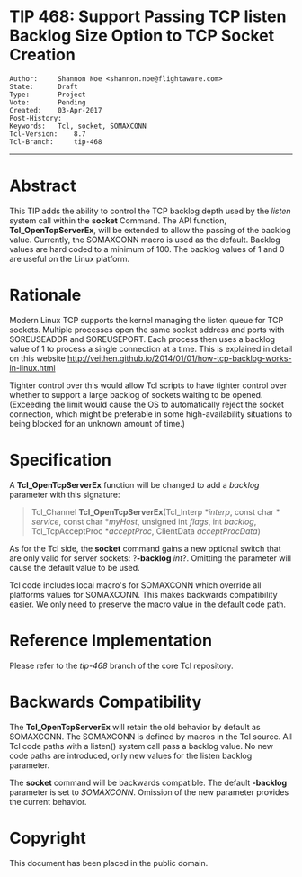 # TIP 468: Support Passing TCP listen Backlog Size Option to TCP Socket Creation
	Author:		Shannon Noe <shannon.noe@flightaware.com>
	State:		Draft
	Type:		Project
	Vote:		Pending
	Created:	03-Apr-2017
	Post-History:
	Keywords:	Tcl, socket, SOMAXCONN
	Tcl-Version:	8.7
	Tcl-Branch:		tip-468
-----

# Abstract

This TIP adds the ability to control the TCP backlog depth used by the
_listen_ system call within the **socket** Command. The API function,
**Tcl\_OpenTcpServerEx**, will be extended to allow the passing of the
backlog value. Currently, the SOMAXCONN macro is used as the default. Backlog
values are hard coded to a minimum of 100. The backlog values of 1 and 0 are
useful on the Linux platform.

# Rationale

Modern Linux TCP supports the kernel managing the listen queue for TCP
sockets. Multiple processes open the same socket address and ports with
SOREUSEADDR and SOREUSEPORT. Each process then uses a backlog value of 1 to
process a single connection at a time. This is explained in detail on this
website
<http://veithen.github.io/2014/01/01/how-tcp-backlog-works-in-linux.html>

Tighter control over this would allow Tcl scripts to have tighter control over
whether to support a large backlog of sockets waiting to be opened. \(Exceeding
the limit would cause the OS to automatically reject the socket connection,
which might be preferable in some high-availability situations to being
blocked for an unknown amount of time.\)

# Specification

A **Tcl\_OpenTcpServerEx** function will be changed to add a _backlog_
parameter with this signature:

 > Tcl\_Channel **Tcl\_OpenTcpServerEx**\(Tcl\_Interp \*_interp_, const char \*
    _service_, const char \*_myHost_, unsigned int _flags_,  int _backlog_,
    Tcl\_TcpAcceptProc \*_acceptProc_, ClientData _acceptProcData_\)

As for the Tcl side, the **socket** command gains a new optional switch that
are only valid for server sockets: ?**-backlog** _int_?. Omitting the
parameter will cause the default value to be used.

Tcl code includes local macro's for SOMAXCONN which override all platforms
values for SOMAXCONN. This makes backwards compatibility easier. We only need
to preserve the macro value in the default code path.

# Reference Implementation

Please refer to the _tip-468_ branch of the core Tcl repository.

# Backwards Compatibility

The **Tcl\_OpenTcpServerEx** will retain the old behavior by default as
SOMAXCONN. The SOMAXCONN is defined by macros in the Tcl source. All Tcl code
paths with a listen\(\) system call pass a backlog value. No new code paths are
introduced, only new values for the listen backlog parameter.

The **socket** command will be backwards compatible. The default
**-backlog** parameter is set to _SOMAXCONN_. Omission of the new
parameter provides the current behavior.

# Copyright

This document has been placed in the public domain.

